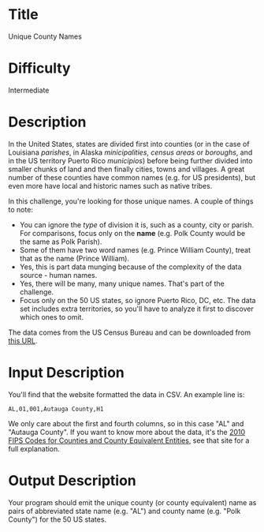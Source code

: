 # Title

Unique County Names

# Difficulty

Intermediate

# Description

In the United States, states are divided first into counties (or in the case of Louisiana *parishes*, in Alaska *minicipalities*, *census areas* or *boroughs*, and in the US territory Puerto Rico *municipios*) before being further divided into smaller chunks of land and then finally cities, towns and villages. A great number of these counties have common names (e.g. for US presidents), but even more have local and historic names such as native tribes. 

In this challenge, you're looking for those unique names. A couple of things to note:

- You can ignore the *type* of division it is, such as a county, city or parish. For comparisons, focus only on the **name** (e.g. Polk County would be the same as Polk Parish).
- Some of them have two word names (e.g. Prince William County), treat that as the name (Prince William). 
- Yes, this is part data munging because of the complexity of the data source - human names.
- Yes, there will be many, many unique names. That's part of the challenge. 
- Focus only on the 50 US states, so ignore Puerto Rico, DC, etc. The data set includes extra territories, so you'll have to analyze it first to discover which ones to omit. 

The data comes from the US Census Bureau and can be downloaded from [this URL](http://www2.census.gov/geo/docs/reference/codes/files/national_county.txt).

# Input Description

You'll find that the website formatted the data in CSV. An example line is:

    AL,01,001,Autauga County,H1

We only care about the first and fourth columns, so in this case "AL" and "Autauga County". If you want to know more about the data, it's the [2010 FIPS Codes for Counties and County Equivalent Entities](https://www.census.gov/geo/reference/codes/cou.html), see that site for a full explanation. 

# Output Description

Your program should emit the unique county (or county equivalent) name as pairs of abbreviated state name (e.g. "AL") and county name (e.g. "Polk County") for the 50 US states. 
